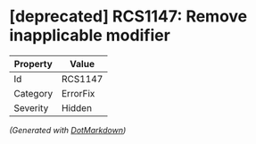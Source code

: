# \[deprecated\] RCS1147: Remove inapplicable modifier

| Property | Value    |
| -------- | -------- |
| Id       | RCS1147  |
| Category | ErrorFix |
| Severity | Hidden   |


*\(Generated with [DotMarkdown](http://github.com/JosefPihrt/DotMarkdown)\)*